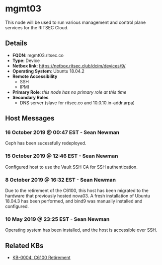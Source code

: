 # mgmt03

This node will be used to run various management and control plane services for
the RITSEC Cloud.

## Details

- **FQDN**: mgmt03.ritsec.co
- **Type**: Device
- **Netbox link**: https://netbox.ritsec.club/dcim/devices/9/
- **Operating System**: Ubuntu 18.04.2
- **Remote Accessibility**
  - SSH
  - IPMI
- **Primary Role**: _this node has no primary role at this time_
- **Secondary Roles**
  - DNS server (slave for ritsec.co and 10.0.10.in-addr.arpa)

## Host Messages

### 16 October 2019 @ 00:47 EST - Sean Newman

Ceph has been sucessfully redeployed.

### 15 October 2019 @ 12:46 EST - Sean Newman

Configured host to use the Vault SSH CA for SSH authentication.

### 8 October 2019 @ 16:32 EST - Sean Newman

Due to the retirement of the C6100, this host has been migrated to the hardware
that previously hosted nova03. A fresh installation of Ubuntu 18.04.3 has been
performed, and bind9 was manually installed and configured.

### 10 May 2019 @ 23:25 EST - Sean Newman

Operating system has been installed, and the host is accessible over SSH.

## Related KBs

- [KB-0004: C6100 Retirement](../kbs/KB-0004.md)